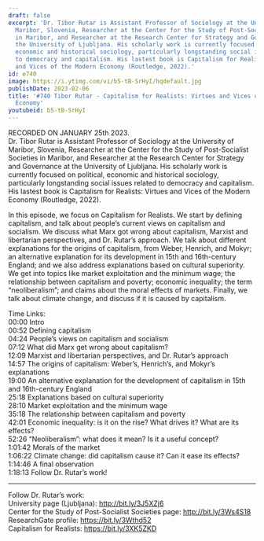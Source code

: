 ```yaml
---
draft: false
excerpt: 'Dr. Tibor Rutar is Assistant Professor of Sociology at the University of
  Maribor, Slovenia, Researcher at the Center for the Study of Post-Socialist Societies
  in Maribor, and Researcher at the Research Center for Strategy and Governance at
  the University of Ljubljana. His scholarly work is currently focused on political,
  economic and historical sociology, particularly longstanding social issues related
  to democracy and capitalism. His lastest book is Capitalism for Realists: Virtues
  and Vices of the Modern Economy (Routledge, 2022).'
id: e740
image: https://i.ytimg.com/vi/b5-tB-SrHyI/hqdefault.jpg
publishDate: 2023-02-06
title: '#740 Tibor Rutar - Capitalism for Realists: Virtues and Vices of the Modern
  Economy'
youtubeid: b5-tB-SrHyI
---
```

RECORDED ON JANUARY 25th 2023.  
Dr. Tibor Rutar is Assistant Professor of Sociology at the University of Maribor, Slovenia, Researcher at the Center for the Study of Post-Socialist Societies in Maribor, and Researcher at the Research Center for Strategy and Governance at the University of Ljubljana. His scholarly work is currently focused on political, economic and historical sociology, particularly longstanding social issues related to democracy and capitalism. His lastest book is Capitalism for Realists: Virtues and Vices of the Modern Economy (Routledge, 2022).

In this episode, we focus on Capitalism for Realists. We start by defining capitalism, and talk about people’s current views on capitalism and socialism. We discuss what Marx got wrong about capitalism, Marxist and libertarian perspectives, and Dr. Rutar’s approach. We talk about different explanations for the origins of capitalism, from Weber, Henrich, and Mokyr; an alternative explanation for its development in 15th and 16th-century England; and we also address explanations based on cultural superiority. We get into topics like market exploitation and the minimum wage; the relationship between capitalism and poverty; economic inequality; the term “neoliberalism”; and claims about the moral effects of markets. Finally, we talk about climate change, and discuss if it is caused by capitalism.

Time Links:  
00:00 Intro  
00:52  Defining capitalism  
04:24  People’s views on capitalism and socialism  
07:12  What did Marx get wrong about capitalism?  
12:09  Marxist and libertarian perspectives, and Dr. Rutar’s approach  
14:57  The origins of capitalism: Weber’s, Henrich’s, and Mokyr’s explanations  
19:00  An alternative explanation for the development of capitalism in 15th and 16th-century England  
25:18  Explanations based on cultural superiority  
28:10  Market exploitation and the minimum wage  
35:18  The relationship between capitalism and poverty  
42:01  Economic inequality: is it on the rise? What drives it? What are its effects?  
52:26  “Neoliberalism”: what does it mean? Is it a useful concept?  
1:01:42  Morals of the market  
1:06:22  Climate change: did capitalism cause it? Can it ease its effects?  
1:14:46  A final observation  
1:18:13  Follow Dr. Rutar’s work!

---

Follow Dr. Rutar’s work:  
University page (Ljubljana): http://bit.ly/3J5XZj6  
Center for the Study of Post-Socialist Societies page: http://bit.ly/3Ws4S18  
ResearchGate profile: https://bit.ly/3Wthd52  
Capitalism for Realists: https://bit.ly/3XK5ZKD
